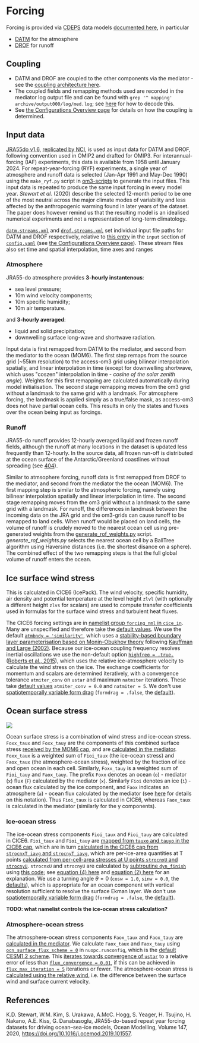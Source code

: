 # Forcing

Forcing is provided via [CDEPS](https://github.com/ESCOMP/CDEPS) data models [documented here](https://escomp.github.io/CDEPS/versions/master/html/index.html), in particular

- [DATM](https://escomp.github.io/CDEPS/versions/master/html/datm.html) for the atmosphere
- [DROF](https://escomp.github.io/CDEPS/versions/master/html/drof.html) for runoff

## Coupling

- DATM and DROF are coupled to the other components via the mediator - see the [coupling architecture here](../infrastructure/Architecture.md).
- The coupled fields and remapping methods used are recorded in the mediator log output file and can be found with `grep '^ mapping' archive/output000/log/med.log`; see [here](https://escomp.github.io/CMEPS/versions/master/html/esmflds.html) for how to decode this.
- See [the Configurations Overview page](../configurations/Overview.md#coupling) for details on how the coupling is determined.

## Input data

[JRA55do v1.6](https://climate.mri-jma.go.jp/pub/ocean/JRA55-do/), [replicated by NCI](https://dx.doi.org/10.25914/AT4E-Q668), is used as input data for DATM and DROF, following convention used in OMIP2 and drafted for OMIP3. For interannual-forcing (IAF) experiments, this data is available from 1958 until January 2024. For repeat-year-forcing (RYF) experiments, a single year of atmosphere and runoff data is selected (Jan-Apr 1991 and May-Dec 1990) using the `make_ryf.py` script in [om3-scripts](https://github.com/ACCESS-NRI/om3-scripts/blob/main/make_ryf/make_ryf.py) to generate the input files. This input data is repeated to produce the same input forcing in every model year. _Stewart et al._ (2020) describe the selected 12-month period to be one of the most neutral across the major climate modes of variability and less affected by the anthropogenic warming found in later years of the dataset. The paper does however remind us that the resulting model is an idealised numerical experiments and not a representation of long-term climatology.

[`datm.streams.xml`](https://github.com/ACCESS-NRI/access-om3-configs/blob/dev-MC_100km_jra_ryf/datm.streams.xml) and [`drof.streams.xml`](https://github.com/ACCESS-NRI/access-om3-configs/blob/dev-MC_100km_jra_ryf/drof.streams.xml) set individual input file paths for DATM and DROF respectively, relative to [this entry](https://github.com/search?q=repo%3AACCESS-NRI%2Faccess-om3-configs+path%3Adoc%2Fconfig.yaml+%22RYF%2Fv%22&type=code) in the `input` section of [`config.yaml`](https://github.com/ACCESS-NRI/access-om3-configs/blob/dev-MC_100km_jra_ryf/config.yaml) (see [the Configurations Overview page](../configurations/Overview.md#forcing-data)). These stream files also set time and spatial interpolation, time axes and ranges 

### Atmosphere

JRA55-do atmosphere provides **3-hourly instantenous**:

- sea level pressure;
- 10m wind velocity components;
- 10m specific humidity;
- 10m air temperature.

and **3-hourly averaged**:

- liquid and solid precipitation;
- downwelling surface long-wave and shortwave radiation. 

Input data is first remapped from DATM to the mediator, and second from the mediator to the ocean (MOM6). The first step remaps from the source grid (~55km resolution) to the access-om3 grid using bilinear interpolation spatially, and linear interpolation in time (except for downwelling shortwave, which uses "coszen" interpolation in time - _cosine of the solar zenith angle_). Weights for this first remapping are calculated automatically during model initialisation. The second stage remapping moves from the om3 grid without a landmask to the same grid with a landmask. For atmosphere forcing, the landmask is applied simply as a true/false mask, as access-om3 does not have partial ocean cells. This results in only the states and fluxes over the ocean being input as forcings.

### Runoff

JRA55-do runoff provides 12-hourly averaged liquid and frozen runoff fields, although the runoff at many locations in the dataset is updated less frequently than 12-hourly. In the source data, all frozen run-off is distributed at the ocean surface of the Antarctic/Greenland coastlines without spreading (see [404](https://github.com/ACCESS-NRI/access-om3-configs/issues/404)). 

Similar to atmsophere forcing, runoff data is first remapped from DROF to the mediator, and second from the mediator the the ocean (MOM6). The first mapping step is similar to the atmospheric forcing, namely using bilinear interpolation spatially and linear interpolation in time. The second stage remapping moves from the om3 grid without a landmask to the same grid with a landmask. For runoff, the differences in landmask between the incoming data on the JRA grid and the om3-grids can cause runoff to be remapped to land cells. When runoff would be placed on land cells, the volume of runoff is crudely moved to the nearest ocean cell using pre-generated weights from the [generate_rof_weights.py](https://github.com/ACCESS-NRI/om3-scripts/blob/main/mesh_generation/generate_rof_weights.py) script. _generate_rof_weights.py_ selects the nearest ocean cell by a BallTree algorithm using Haversine distances (i.e. the shortest disance on a sphere). The combined effect of the two remapping steps is that the full global volume of runoff enters the ocean.


## Ice surface wind stress

This is calculated in CICE6 (IcePack). The wind velocity, specific humidity, air density and potential temperature at the level height `zlvl` (with optionally a different height `zlvs` for scalars) are used to compute transfer coefficients used in formulas for the surface wind stress and turbulent heat fluxes.

The CICE6 forcing settings are in [namelist group `forcing_nml` in `cice_in`](https://github.com/search?q=repo%3AACCESS-NRI%2Faccess-om3-configs+path%3Adoc%2Fice_in+forcing_nml&type=code). Many are unspecified and therefore take the [default values](https://cice-consortium-cice.readthedocs.io/en/cice6.4.0/user_guide/ug_case_settings.html#forcing-nml).
We use the default [`atmbndy = 'similarity'`](https://cice-consortium-cice.readthedocs.io/en/cice6.4.0/user_guide/ug_case_settings.html?highlight=atmbndy#forcing-nml), which uses a [stability-based boundary layer parameterisation based on Monin-Obukhov theory](https://cice-consortium-icepack.readthedocs.io/en/main/science_guide/sg_boundary_forcing.html#atmosphere) following [Kauffman and Large (2002)](https://github.com/CICE-Consortium/CICE/blob/main/doc/PDF/KL_NCAR2002.pdf).
Because our ice-ocean coupling frequency resolves inertial oscillations we use the non-default option [`highfreq = .true.`](https://github.com/search?q=repo%3AACCESS-NRI%2Faccess-om3-configs+path%3Adoc%2Fice_in+highfreq&type=code) ([Roberts et al., 2015](http://dx.doi.org/10.3189/2015AoG69A760)), which uses the relative ice-atmosphere velocity to calculate the wind stress on the ice.
The exchange coefficients for momentum and scalars are determined iteratively, with a convergence tolerance `atmiter_conv` on `ustar` and maximum `natmiter` iterations. These take [default values](https://cice-consortium-cice.readthedocs.io/en/cice6.4.0/user_guide/ug_case_settings.html#forcing-nml) `atmiter_conv = 0.0` and `natmiter = 5`. We don't use [spatiotemporally variable form drag](https://cice-consortium-icepack.readthedocs.io/en/main/science_guide/sg_boundary_forcing.html#variable-exchange-coefficients) (`formdrag = .false`, the [default](https://cice-consortium-cice.readthedocs.io/en/cice6.4.0/user_guide/ug_case_settings.html#forcing-nml)).

## Ocean surface stress

[![](https://mermaid.ink/img/pako:eNptkDFrwzAQhf-KuNE4awcPXZIUOpgO7dQqhEOSY4HsC4pEJeL891wSW4USTe8-3jtO7wyKtIEGOke_qkcfxNdGjoIf_VRV-9G-VNXuASyD9ft6y0QodCo6DOYk3izZfcCY6iLznEi3FUZbDOT_hZDSEkLK9xBLSoXOsqwSq9WrmIpjoqc8L9zOfDluSk95nhLUMBg_oNVcw_nmkhB6MxgJDUttOowuSJDjha0YA33mUUETfDQ1eIqHHpoO3YmneNT8vY3Fg8eh0COO30R_MzfChbSP4u_9X65dmIJi?type=png)](https://mermaid.live/edit#pako:eNptkDFrwzAQhf-KuNE4awcPXZIUOpgO7dQqhEOSY4HsC4pEJeL891wSW4USTe8-3jtO7wyKtIEGOke_qkcfxNdGjoIf_VRV-9G-VNXuASyD9ft6y0QodCo6DOYk3izZfcCY6iLznEi3FUZbDOT_hZDSEkLK9xBLSoXOsqwSq9WrmIpjoqc8L9zOfDluSk95nhLUMBg_oNVcw_nmkhB6MxgJDUttOowuSJDjha0YA33mUUETfDQ1eIqHHpoO3YmneNT8vY3Fg8eh0COO30R_MzfChbSP4u_9X65dmIJi)

Ocean surface stress is a combination of wind stress and ice-ocean stress.
`Foxx_taux` and `Foxx_tauy` are the components of this combined surface stress [received by the MOM6 cap](https://github.com/ACCESS-NRI/MOM6/blob/776be843e904d85c7035ffa00233b962a03bfbb4/config_src/drivers/nuopc_cap/mom_cap_methods.F90#L149-L154), and are [calculated in the mediator](https://github.com/ESCOMP/CMEPS/blob/4b636c6f794ca02d854d15c620e26644751b449b/mediator/esmFldsExchange_cesm_mod.F90#L2242-L2274).
`Foxx_taux` is a weighted sum of `Fioi_taux` (the ice-ocean stress) and `Faox_taux` (the atmosphere-ocean stress), weighted by the fraction of ice and open ocean in each cell. Similarly, `Foxx_tauy` is a weighted sum of `Fioi_tauy` and `Faox_tauy`. The prefix `Foxx` denotes an ocean (`o`) - mediator (`x`) flux (`F`) calculated by the mediator (`x`). Similarly `Fioi` denotes an ice (`i`) - ocean flux calculated by the ice component, and `Faox` indicates an atmosphere (`a`) - ocean flux calculated by the mediator (see [here](https://escomp.github.io/CMEPS/versions/master/html/esmflds.html) for details on this notation).
Thus `Fioi_taux` is calculated in CICE6, whereas `Faox_taux` is calculated in the mediator (similarly for the y components).

### Ice-ocean stress

The ice-ocean stress components `Fioi_taux` and `Fioi_tauy` are calculated in CICE6.
`Fioi_taux` and `Fioi_tauy` are [mapped from `tauxo` and `tauyo` in the CICE6 cap](https://github.com/ACCESS-NRI/CICE/blob/e68e05b7962fc926c8a35397bca464d6b1e06ab9/cicecore/drivers/nuopc/cmeps/ice_import_export.F90#L1253-L1261), which are in turn [calculated in the CICE6 cap from `strocnxT_iavg` and `strocnyT_iavg`](https://github.com/ACCESS-NRI/CICE/blob/e68e05b7962fc926c8a35397bca464d6b1e06ab9/cicecore/drivers/nuopc/cmeps/ice_import_export.F90#L1011-L1014), which are per-ice-area quantities at T points [calculated from per-cell-area stresses at U points `strocnxU` and `strocnyU`](https://github.com/ACCESS-NRI/CICE/blob/e68e05b7962fc926c8a35397bca464d6b1e06ab9/cicecore/cicedyn/general/ice_step_mod.F90#L977-L1007).
`strocnxU` and `strocnyU` are calculated by [subtroutine `dyn_finish`](https://github.com/ACCESS-NRI/CICE/blob/e68e05b7962fc926c8a35397bca464d6b1e06ab9/cicecore/cicedyn/dynamics/ice_dyn_evp.F90#L1384-L1398) using [this code](https://github.com/ACCESS-NRI/CICE/blob/e68e05b7962fc926c8a35397bca464d6b1e06ab9/cicecore/cicedyn/dynamics/ice_dyn_shared.F90#L1291-L1316); see [equation (4) here](https://cice-consortium-cice.readthedocs.io/en/main/science_guide/sg_coupling.html#equation-tauw) and [equation (2) here](https://cice-consortium-cice.readthedocs.io/en/cice6.4.0/science_guide/sg_dynamics.html) for an explanation. We use a turning angle $\theta=0$ (`cosw = 1.0`, `sinw = 0.0`, the [defaults](https://cice-consortium-cice.readthedocs.io/en/main/cice_index.html)), which is appropriate for an ocean component with vertical resolution sufficient to resolve the surface Ekman layer. We don't use [spatiotemporally variable form drag](https://cice-consortium-icepack.readthedocs.io/en/main/science_guide/sg_boundary_forcing.html#variable-exchange-coefficients) (`formdrag = .false`, the [default](https://cice-consortium-cice.readthedocs.io/en/cice6.4.0/user_guide/ug_case_settings.html#forcing-nml)).

**TODO: what namelist controls the ice-ocean stress calculation?**  

### Atmosphere-ocean stress
The atmosphere-ocean stress components `Faox_taux` and `Faox_tauy` are [calculated in the mediator](https://github.com/ESCOMP/CMEPS/blob/bc29792d76c16911046dbbfcfc7f4c3ae89a6f00/cesm/flux_atmocn/shr_flux_mod.F90#L434-L438).
We calculate `Faox_taux` and `Faox_tauy` using [`ocn_surface_flux_scheme = 0`](https://github.com/search?q=repo%3AACCESS-NRI%2Faccess-om3-configs+path%3Adoc%2Fnuopc.runconfig+ocn_surface_flux_scheme&type=code) in `nuopc.runconfig`, which is the [default CESM1.2 scheme](https://github.com/ESCOMP/CMEPS/blob/bc29792d76c16911046dbbfcfc7f4c3ae89a6f00/cesm/flux_atmocn/shr_flux_mod.F90#L335-L506).
This [iterates towards convergence of `ustar`](https://github.com/ESCOMP/CMEPS/blob/bc29792d76c16911046dbbfcfc7f4c3ae89a6f00/cesm/flux_atmocn/shr_flux_mod.F90#L393) to a relative error of less than [`flux_convergence = 0.01`](https://github.com/search?q=repo%3AACCESS-NRI%2Faccess-om3-configs+path%3Adoc%2Fnuopc.runconfig+flux_convergence&type=code), if this can be achieved in [`flux_max_iteration = 5`](https://github.com/search?q=repo%3AACCESS-NRI%2Faccess-om3-configs+path%3Adoc%2Fnuopc.runconfig+flux_max_iteration&type=code) iterations or fewer. The atmosphere-ocean stress is [calculated using the relative wind](https://github.com/ESCOMP/CMEPS/blob/bc29792d76c16911046dbbfcfc7f4c3ae89a6f00/cesm/flux_atmocn/shr_flux_mod.F90#L434-L438), i.e. the difference between the surface wind and surface current velocity.

## References

K.D. Stewart, W.M. Kim, S. Urakawa, A.McC. Hogg, S. Yeager, H. Tsujino, H. Nakano, A.E. Kiss, G. Danabasoglu,
JRA55-do-based repeat year forcing datasets for driving ocean–sea-ice models,
Ocean Modelling,
Volume 147,
2020,
https://doi.org/10.1016/j.ocemod.2019.101557.
